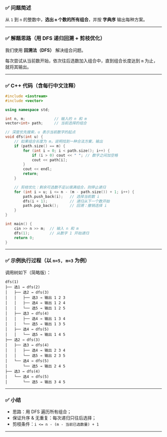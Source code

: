 ### ✅ 问题简述

从 `1` 到 `n` 的整数中，**选出 `m` 个数的所有组合**，并按 **字典序** 输出每种方案。

---

### ✅ 解题思路（用 DFS 递归回溯 + 剪枝优化）

我们使用 **回溯法（DFS）** 解决组合问题。

每次尝试从当前数开始，依次往后选数加入组合中，直到组合长度达到 `m` 为止，就将其输出。

---

### ✅ C++ 代码（含每行中文注释）

```cpp
#include <iostream>
#include <vector>

using namespace std;

int n, m;             // 输入的 n 和 m
vector<int> path;     // 当前选择的组合

// 深度优先搜索，u 表示当前数字的起点
void dfs(int u) {
    // 如果组合长度为 m，说明找到一种合法方案，输出
    if (path.size() == m) {
        for (int i = 0; i < path.size(); i++) {
            if (i > 0) cout << " "; // 数字之间加空格
            cout << path[i];
        }
        cout << endl;
        return;
    }

    // 剪枝优化：剩余可选数不足以填满组合，则停止递归
    for (int i = u; i <= n - (m - path.size()) + 1; i++) {
        path.push_back(i);   // 选择当前数 i
        dfs(i + 1);          // 递归从下一个数开始
        path.pop_back();     // 回溯：撤销选择 i
    }
}

int main() {
    cin >> n >> m;  // 输入 n 和 m
    dfs(1);         // 从数字 1 开始递归
    return 0;
}
```

---

### ✅ 示例执行过程（以 `n=5, m=3` 为例）

调用树如下（简略版）：

```
dfs(1)
├── 选1 → dfs(2)
│   ├── 选2 → dfs(3)
│   │   ├── 选3 → 输出 1 2 3
│   │   ├── 选4 → 输出 1 2 4
│   │   └── 选5 → 输出 1 2 5
│   ├── 选3 → dfs(4)
│   │   ├── 选4 → 输出 1 3 4
│   │   └── 选5 → 输出 1 3 5
│   ├── 选4 → dfs(5)
│   │   └── 选5 → 输出 1 4 5
├── 选2 → dfs(3)
│   ├── 选3 → dfs(4)
│   │   ├── 选4 → 输出 2 3 4
│   │   └── 选5 → 输出 2 3 5
│   └── 选4 → dfs(5)
│       └── 选5 → 输出 2 4 5
├── 选3 → dfs(4)
│   └── 选4 → dfs(5)
│       └── 选5 → 输出 3 4 5
```

---

### ✅ 小结

* 思路：用 DFS 遍历所有组合；
* 保证升序 & 无重复：每次递归只往后选择；
* 剪枝条件：`i <= n - (m - 当前已选数量) + 1`

---

